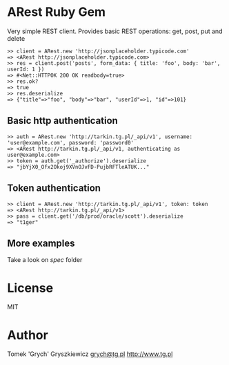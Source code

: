 # ARest Ruby Gem
Very simple REST client. Provides basic REST operations: get, post, put and delete

    >> client = ARest.new 'http://jsonplaceholder.typicode.com'
    => <ARest http://jsonplaceholder.typicode.com>
    >> res = client.post('posts', form_data: { title: 'foo', body: 'bar', userId: 1 })
    => #<Net::HTTPOK 200 OK readbody=true>
    >> res.ok?
    => true
    >> res.deserialize
    => {"title"=>"foo", "body"=>"bar", "userId"=>1, "id"=>101}

## Basic http authentication

    >> auth = ARest.new 'http://tarkin.tg.pl/_api/v1', username: 'user@example.com', password: 'password0'
    => <ARest http://tarkin.tg.pl/_api/v1, authenticating as user@example.com>
    >> token = auth.get('_authorize').deserialize
    => "jbYjX0_Ofx2Okoj9XVnOJvFD-PujbRFTleATUK..."

## Token authentication

    >> client = ARest.new 'http://tarkin.tg.pl/_api/v1', token: token
    => <ARest http://tarkin.tg.pl/_api/v1>
    >> pass = client.get('/db/prod/oracle/scott').deserialize
    => "t1ger"

## More examples
Take a look on *spec* folder

# License
MIT

# Author
Tomek 'Grych' Gryszkiewicz
grych@tg.pl
http://www.tg.pl
